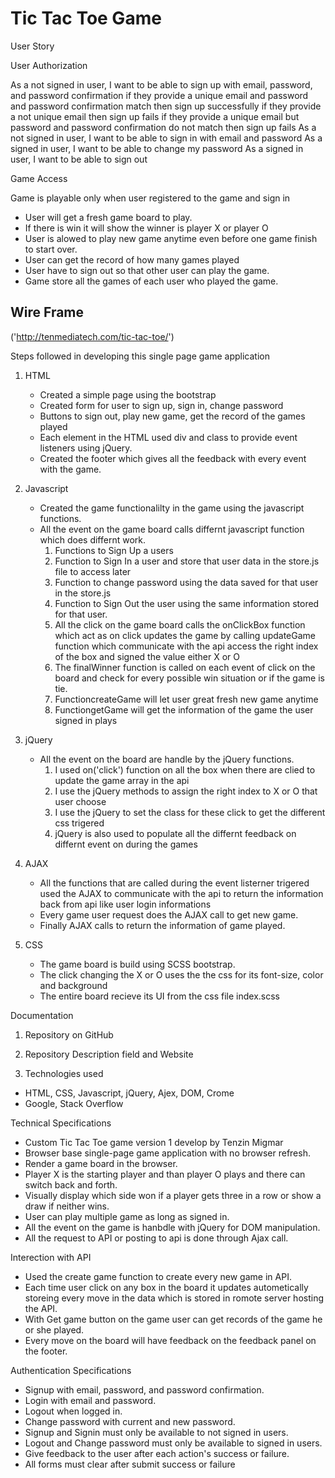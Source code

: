 # Tic Tac Toe Game

User Story

User Authorization

As a not signed in user, I want to be able to sign up with email, password, and password confirmation
  if they provide a unique email and password and password confirmation match then sign up successfully
  if they provide a not unique email then sign up fails
  if they provide a unique email but password and password confirmation do not match then sign up fails
As a not signed in user, I want to be able to sign in with email and password
As a signed in user, I want to be able to change my password
As a signed in user, I want to be able to sign out

Game Access

Game is playable only when user registered to the game and sign in
  - User will get a fresh game board to play.
  - If there is win it will show the winner is player X or player O
  - User is alowed to play new game anytime even before one game finish to start over.
  - User can get the record of how many games played
  - User have to sign out so that other user can play the game.
  - Game store all the games of each user who played the game.

## Wire Frame
   ('http://tenmediatech.com/tic-tac-toe/')

Steps followed in developing this single page game application

1) HTML
    - Created a simple page using the bootstrap
    - Created form for user to sign up, sign in, change password
    - Buttons to sign out, play new game, get the record of the games played
    - Each element in the HTML used div and class to provide event listeners using jQuery.
    - Created the footer which gives all the feedback with every event with the game.

2) Javascript
    - Created the game functionalilty in the game using the javascript functions.
    - All the event on the game board calls differnt javascript function which does differnt work.
      1) Functions to Sign Up a users
      2) Function to Sign In a user and store that user data in the store.js file to access later
      3) Function to change password using the data saved for that user in the store.js
      4) Function to Sign Out the user using the same information stored for that user.
      5) All the click on the game board calls the onClickBox function which act as on click updates the game by calling updateGame function which communicate with the api access the right index of the box and signed the value either X or O
      6) The finalWinner function is called on each event of click on the board and check for every possible win situation or if the game is tie.
      7) FunctioncreateGame  will let user great fresh new game anytime
      8) FunctiongetGame will get the information of the game the user signed in plays

3) jQuery
    - All the event on the board are handle by the jQuery functions.
      1) I used on('click') function on all the box when there are clied to update the game array in the api
      2) I use the jQuery methods to assign the right index to X or O that user choose
      3) I use the jQuery to set the class for these click to get the different css trigered
      4) jQuery is also used to populate all the differnt feedback on differnt event on during the games

4) AJAX
    - All the functions that are called during the event listerner trigered used the AJAX to communicate with the api to return the information back from api like user login informations
    - Every game user request does the AJAX call to get new game.
    - Finally AJAX calls to return the information of game played.

5) CSS
    - The game board is build using SCSS bootstrap.
    - The click changing the X or O uses the the css for its font-size, color and background
    - The entire board recieve its UI from the css file index.scss



Documentation

1) Repository on GitHub

2) Repository Description field and Website

3) Technologies used
  - HTML, CSS, Javascript, jQuery, Ajex, DOM, Crome
  - Google, Stack Overflow

Technical Specifications

  - Custom Tic Tac Toe game version 1 develop by Tenzin Migmar
  - Browser base single-page game application with no browser refresh.
  - Render a game board in the browser.
  - Player X is the starting player and than player O plays and there can switch back and forth.
  - Visually display which side won if a player gets three in a row or show a draw if neither wins.
  - User can play multiple game as long as signed in.
  - All the event on the game is hanbdle with jQuery for DOM manipulation.
  - All the request to API or posting to api is done through Ajax call.

Interection with API
  - Used the create game function to create every new game in API.
  - Each time user click on any box in the board it updates autometically storeing every move in the data which is stored in romote server hosting the API.
  - With Get game button on the game user can get records of the game he or she played.
  - Every move on the board will have feedback on the feedback panel on the footer.

Authentication Specifications
  - Signup with email, password, and password confirmation.
  - Login with email and password.
  - Logout when logged in.
  - Change password with current and new password.
  - Signup and Signin must only be available to not signed in users.
  - Logout and Change password must only be available to signed in users.
  - Give feedback to the user after each action's success or failure.
  - All forms must clear after submit success or failure
